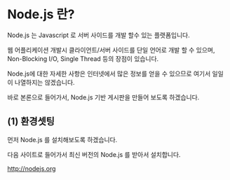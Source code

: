 Node.js 란?
=============

Node.js 는 Javascript 로 서버 사이드를 개발 할수 있는 플랫폼입니다.

웹 어플리케이션 개발시 클라이언트/서버 사이드를 단일 언어로 개발 할 수 있으며, Non-Blocking I/O, Single Thread 등의 장점이 있습니다.

Node.js에 대한 자세한 사항은 인터넷에서 많은 정보를 얻을 수 있으므로 여기서 일일이 나열하지는 않겠습니다.

바로 본론으로 들어가서, Node.js 기반 게시판을 만들어 보도록 하겠습니다.

## (1) 환경셋팅
  먼저 Node.js 를 설치해보도록 하겠습니다.


  다음 사이트로 들어가서 최신 버전의 Node.js 를 받아서 설치합니다.

 http://nodejs.org
 
